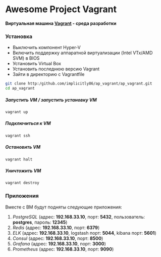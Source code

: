 # Awesome Project Vagrant
__Виртуальная машина [Vagrant](https://www.vagrantup.com/) - среда разработки__

### Установка
- Выключить компонент Hyper-V
- Включить поддержку аппаратной виртуализации (Intel VTx/AMD SVM) в BIOS
- Установить Virtual Box
- Установить последнюю версию Vagrant
- Зайти в директорию с Vagrantfile

```bash
git clone http:/github.com/implicitly86/ap_vagrant/ap_vagrant.git
cd ap_vagrant
```

##### Запустить VM / запустить установку VM 
```bash
vagrant up
```
##### Подключиться к VM
```bash
vagrant ssh
```
##### Остановить VM
```bash
vagrant halt
```
##### Уничтожить VM
```bash
vagrant destroy
```

### Приложения
Вместе с ВМ будут подняты следующие приложения:
1. _PostgreSQL_ (адрес: **192.168.33.10**, порт: **5432**, пользователь: **postgres**, пароль: **12345**)
1. _Redis_ (адрес: **192.168.33.10**, порт: **6379**)
1. _ELK_ (адрес: **192.168.33.10**, logstash порт: **5044**, kibana порт: **5601**)
1. _Consul_ (адрес: **192.168.33.10**, порт: **8500**)
1. _Grafana_ (адрес: **192.168.33.10**, порт: **3000**)
1. _Prometheus_ (адрес: **192.168.33.10**, порт: **9090**)
